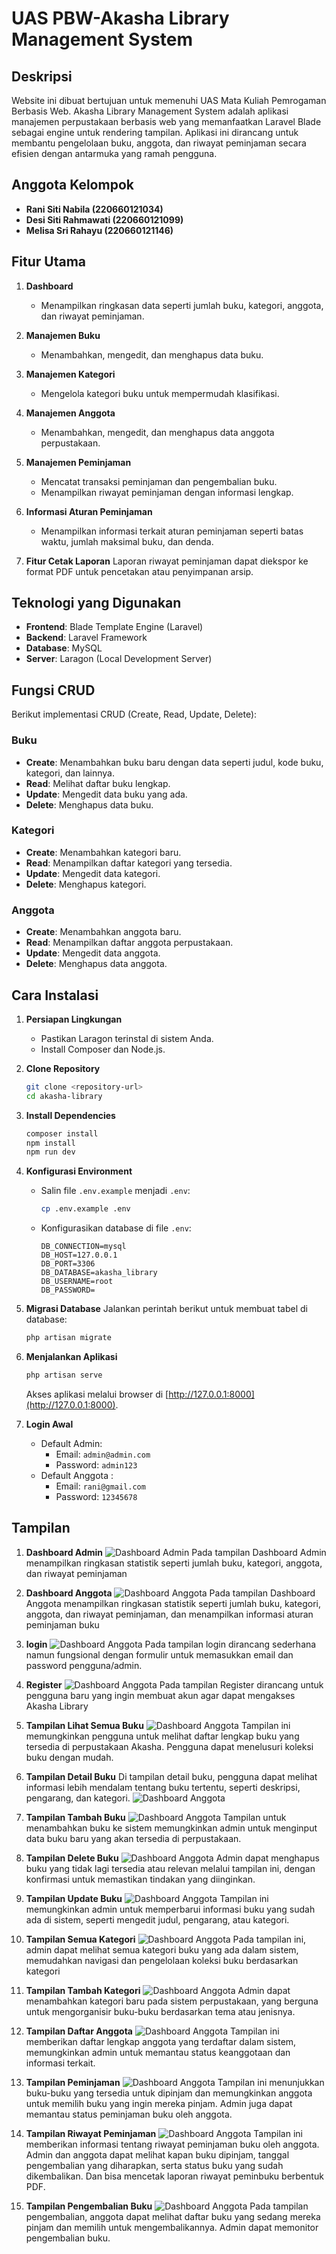 # UAS PBW-Akasha Library Management System

## Deskripsi 
Website ini dibuat bertujuan untuk memenuhi UAS Mata Kuliah Pemrogaman Berbasis Web. Akasha Library Management System adalah aplikasi manajemen perpustakaan berbasis web yang memanfaatkan Laravel Blade sebagai engine untuk rendering tampilan. Aplikasi ini dirancang untuk membantu pengelolaan buku, anggota, dan riwayat peminjaman secara efisien dengan antarmuka yang ramah pengguna.
## Anggota Kelompok
- **Rani Siti Nabila (220660121034)**
- **Desi Siti Rahmawati (220660121099)**
- **Melisa Sri Rahayu (220660121146)**
  
## Fitur Utama
1. **Dashboard**
   - Menampilkan ringkasan data seperti jumlah buku, kategori, anggota, dan riwayat peminjaman.

2. **Manajemen Buku**
   - Menambahkan, mengedit, dan menghapus data buku.

3. **Manajemen Kategori**
   - Mengelola kategori buku untuk mempermudah klasifikasi.

4. **Manajemen Anggota**
   - Menambahkan, mengedit, dan menghapus data anggota perpustakaan.

5. **Manajemen Peminjaman**
   - Mencatat transaksi peminjaman dan pengembalian buku.
   - Menampilkan riwayat peminjaman dengan informasi lengkap.

6. **Informasi Aturan Peminjaman**
   - Menampilkan informasi terkait aturan peminjaman seperti batas waktu, jumlah maksimal buku, dan denda.
7. **Fitur Cetak Laporan**
    Laporan riwayat peminjaman dapat diekspor ke format PDF untuk pencetakan atau penyimpanan arsip.

## Teknologi yang Digunakan
- **Frontend**: Blade Template Engine (Laravel)
- **Backend**: Laravel Framework
- **Database**: MySQL
- **Server**: Laragon (Local Development Server)

## Fungsi CRUD
Berikut implementasi CRUD (Create, Read, Update, Delete):

### Buku
- **Create**: Menambahkan buku baru dengan data seperti judul, kode buku, kategori, dan lainnya.
- **Read**: Melihat daftar buku lengkap.
- **Update**: Mengedit data buku yang ada.
- **Delete**: Menghapus data buku.

### Kategori
- **Create**: Menambahkan kategori baru.
- **Read**: Menampilkan daftar kategori yang tersedia.
- **Update**: Mengedit data kategori.
- **Delete**: Menghapus kategori.

### Anggota
- **Create**: Menambahkan anggota baru.
- **Read**: Menampilkan daftar anggota perpustakaan.
- **Update**: Mengedit data anggota.
- **Delete**: Menghapus data anggota.

## Cara Instalasi

1. **Persiapan Lingkungan**
   - Pastikan Laragon terinstal di sistem Anda.
   - Install Composer dan Node.js.

2. **Clone Repository**
   ```bash
   git clone <repository-url>
   cd akasha-library
   ```

3. **Install Dependencies**
   ```bash
   composer install
   npm install
   npm run dev
   ```

4. **Konfigurasi Environment**
   - Salin file `.env.example` menjadi `.env`:
     ```bash
     cp .env.example .env
     ```
   - Konfigurasikan database di file `.env`:
     ```env
     DB_CONNECTION=mysql
     DB_HOST=127.0.0.1
     DB_PORT=3306
     DB_DATABASE=akasha_library
     DB_USERNAME=root
     DB_PASSWORD=
     ```

5. **Migrasi Database**
   Jalankan perintah berikut untuk membuat tabel di database:
   ```bash
   php artisan migrate
   ```

6. **Menjalankan Aplikasi**
   ```bash
   php artisan serve
   ```
   Akses aplikasi melalui browser di [http://127.0.0.1:8000](http://127.0.0.1:8000).

7. **Login Awal**
   - Default Admin:
     - Email: `admin@admin.com`
     - Password: `admin123`
   - Default Anggota :
     - Email: `rani@gmail.com`
     - Password: `12345678`

## Tampilan
1. **Dashboard Admin**
   ![Dashboard Admin](https://github.com/MelisaSri/Uas-PBW/blob/main/Screenshot%202025-01-09%20104616.png)
   Pada tampilan Dashboard Admin menampilkan ringkasan statistik seperti jumlah buku, kategori, anggota, dan riwayat peminjaman

2. **Dashboard Anggota**
   ![Dashboard Anggota](https://github.com/MelisaSri/Uas-PBW/blob/main/Screenshot%202025-01-09%20103237.png)
   Pada tampilan Dashboard Anggota menampilkan ringkasan statistik seperti jumlah buku, kategori, anggota, dan riwayat peminjaman, dan menampilkan informasi aturan peminjaman buku
   
3. **login**
   ![Dashboard Anggota](https://github.com/MelisaSri/Uas-PBW/blob/main/Screenshot%202025-01-09%20104527.png)
   Pada tampilan login  dirancang sederhana namun fungsional dengan formulir untuk memasukkan email dan password pengguna/admin.
   
4. **Register**
   ![Dashboard Anggota](https://github.com/MelisaSri/Uas-PBW/blob/main/Screenshot%202025-01-09%20104318.png)
   Pada tampilan Register dirancang untuk pengguna baru yang ingin membuat akun agar dapat mengakses Akasha Library

5. **Tampilan Lihat Semua Buku**
   ![Dashboard Anggota](https://github.com/MelisaSri/Uas-PBW/blob/main/Screenshot%202025-01-09%20103436.png)
   Tampilan ini memungkinkan pengguna untuk melihat daftar lengkap buku yang tersedia di perpustakaan Akasha. Pengguna dapat menelusuri koleksi buku dengan mudah.
   
6. **Tampilan Detail Buku**
    Di tampilan detail buku, pengguna dapat melihat informasi lebih mendalam tentang buku tertentu, seperti deskripsi, pengarang, dan kategori.
   ![Dashboard Anggota](https://github.com/MelisaSri/Uas-PBW/blob/main/Screenshot%202025-01-09%20114923.png)

7. **Tampilan Tambah Buku**
   ![Dashboard Anggota](https://github.com/MelisaSri/Uas-PBW/blob/main/Screenshot%202025-01-09%20103237.png)
   Tampilan untuk menambahkan buku ke sistem memungkinkan admin untuk menginput data buku baru yang akan tersedia di perpustakaan.

8. **Tampilan Delete Buku**
   ![Dashboard Anggota](https://github.com/MelisaSri/Uas-PBW/blob/main/Screenshot%202025-01-09%20103958.png)
   Admin dapat menghapus buku yang tidak lagi tersedia atau relevan melalui tampilan ini, dengan konfirmasi untuk memastikan tindakan yang diinginkan.
   
9. **Tampilan Update Buku**
   ![Dashboard Anggota](https://github.com/MelisaSri/Uas-PBW/blob/main/Screenshot%202025-01-09%20115020.png)
   Tampilan ini memungkinkan admin untuk memperbarui informasi buku yang sudah ada di sistem, seperti mengedit judul, pengarang, atau kategori.

10. **Tampilan Semua Kategori**
   ![Dashboard Anggota](https://github.com/MelisaSri/Uas-PBW/blob/main/Screenshot%202025-01-09%20104139.png)
   Pada tampilan ini, admin dapat melihat semua kategori buku yang ada dalam sistem, memudahkan navigasi dan pengelolaan koleksi buku berdasarkan kategori

11. **Tampilan Tambah Kategori**
   ![Dashboard Anggota](https://github.com/MelisaSri/Uas-PBW/blob/main/Screenshot%202025-01-09%20114837.png)
   Admin dapat menambahkan kategori baru pada sistem perpustakaan, yang berguna untuk mengorganisir buku-buku berdasarkan tema atau jenisnya.
   
12. **Tampilan  Daftar Anggota**
   ![Dashboard Anggota](https://github.com/MelisaSri/Uas-PBW/blob/main/Screenshot%202025-01-09%20104058.png)
    Tampilan ini memberikan daftar lengkap anggota yang terdaftar dalam sistem, memungkinkan admin untuk memantau status keanggotaan dan informasi terkait.                      
13. **Tampilan Peminjaman**
   ![Dashboard Anggota](https://github.com/MelisaSri/Uas-PBW/blob/main/Screenshot%202025-01-09%20123008.png)
 Tampilan ini menunjukkan buku-buku yang tersedia untuk dipinjam dan memungkinkan anggota untuk memilih buku yang ingin mereka pinjam. Admin juga dapat memantau status peminjaman buku oleh anggota.

14. **Tampilan Riwayat Peminjaman**
   ![Dashboard Anggota](https://github.com/MelisaSri/Uas-PBW/blob/main/Screenshot%202025-01-09%20104117.png)
Tampilan ini memberikan informasi tentang riwayat peminjaman buku oleh anggota. Admin dan anggota dapat melihat kapan buku dipinjam, tanggal pengembalian yang diharapkan, serta status buku yang sudah dikembalikan. Dan bisa mencetak laporan riwayat peminbuku berbentuk PDF.

15. **Tampilan Pengembalian Buku**
   ![Dashboard Anggota](https://github.com/MelisaSri/Uas-PBW/blob/main/Screenshot%202025-01-09%20123755.png)
Pada tampilan pengembalian, anggota dapat melihat daftar buku yang sedang mereka pinjam dan memilih untuk mengembalikannya. Admin dapat memonitor pengembalian buku.
